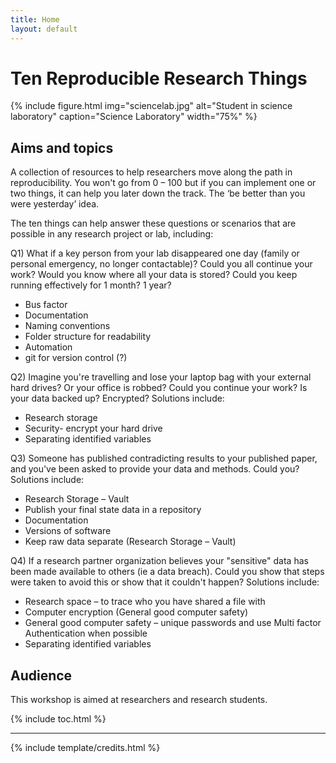 ```yaml
---
title: Home
layout: default
---
```


# Ten Reproducible Research Things

{% include figure.html img="sciencelab.jpg" alt="Student in science laboratory" caption="Science Laboratory" width="75%" %}

## Aims and topics

A collection of resources to help researchers move along the path in reproducibility. You won't go from 0 – 100 but if you can implement one or two things, it can help you later down the track. The ‘be better than you were yesterday’ idea.

The ten things can help answer these questions or scenarios that are possible in any research project or lab, including:

Q1) What if a key person from your lab disappeared one day (family or personal emergency, no longer contactable)? Could you all continue your work? Would you know where all your data is stored? Could you keep running effectively for 1 month? 1 year?

- Bus factor
- Documentation
- Naming conventions
- Folder structure for readability
- Automation
- git for version control (?)

Q2) Imagine you're travelling and lose your laptop bag with your external hard drives? Or your office is robbed? Could you continue your work? Is your data backed up? Encrypted? Solutions include:

- Research storage
- Security- encrypt your hard drive
- Separating identified variables

Q3) Someone has published contradicting results to your published paper, and you've been asked to provide your data and methods. Could you? Solutions include:

- Research Storage – Vault
- Publish your final state data in a repository
- Documentation
- Versions of software
- Keep raw data separate (Research Storage – Vault)

Q4) If a research partner organization believes your "sensitive" data has been made available to others (ie a data breach). Could you show that steps were taken to avoid this or show that it couldn't happen? Solutions include:

- Research space – to trace who you have shared a file with
- Computer encryption (General good computer safety)
- General good computer safety – unique passwords and use Multi factor Authentication when possible
- Separating identified variables

## Audience

This workshop is aimed at researchers and research students.

{% include toc.html %}

------

{% include template/credits.html %}
